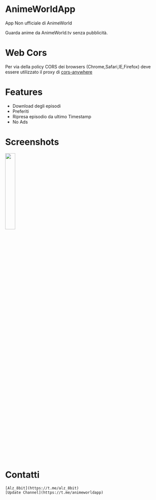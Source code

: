 # AnimeWorldApp

App Non ufficiale di AnimeWorld

Guarda anime da AnimeWorld.tv senza pubblicità.

# Web Cors
Per via della policy CORS dei browsers (Chrome,Safari,IE,Firefox) deve essere utilizzato il proxy di [cors-anywhere](https://github.com/Rob--W/cors-anywhere)

# Features
- Download degli episodi
- Preferiti
- Ripresa episodio da ultimo Timestamp
- No Ads

# Screenshots
<img src="https://i.imgur.com/D1q8yqh.jpeg" style="display:inline-block; width:25%;">


# Contatti

    [Alz_8bit](https://t.me/alz_8bit)
    [Update Channel](https://t.me/animeworldapp)

    
